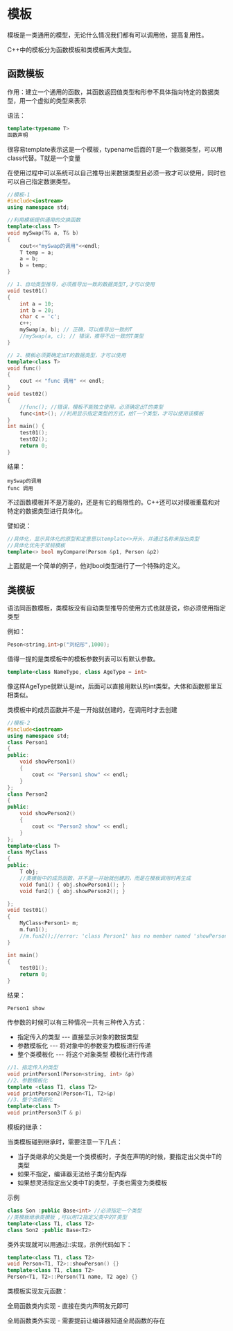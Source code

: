 # 模板

模板是一类通用的模型，无论什么情况我们都有可以调用他，提高复用性。

C++中的模板分为函数模板和类模板两大类型。

## 函数模板

作用：建立一个通用的函数，其函数返回值类型和形参不具体指向特定的数据类型，用一个虚拟的类型来表示

语法：

```cpp
template<typename T>
函数声明
```

很容易template表示这是一个模板，typename后面的T是一个数据类型，可以用class代替。T就是一个变量

在使用过程中可以系统可以自己推导出来数据类型且必须一致才可以使用，同时也可以自己指定数据类型。

```cpp
//模板-1
#include<iostream>
using namespace std;

//利用模板提供通用的交换函数
template<class T>
void mySwap(T& a, T& b)
{
    cout<<"mySwap的调用"<<endl;
	T temp = a;
	a = b;
	b = temp;
}

// 1、自动类型推导，必须推导出一致的数据类型T,才可以使用
void test01()
{
	int a = 10;
	int b = 20;
	char c = 'c';
    c++;
	mySwap(a, b); // 正确，可以推导出一致的T
	//mySwap(a, c); // 错误，推导不出一致的T类型
}

// 2、模板必须要确定出T的数据类型，才可以使用
template<class T>
void func()
{
	cout << "func 调用" << endl;
}
void test02()
{
	//func(); //错误，模板不能独立使用，必须确定出T的类型
	func<int>(); //利用显示指定类型的方式，给T一个类型，才可以使用该模板
}
int main() {
	test01();
	test02();
	return 0;
}
```

结果：

```out
mySwap的调用
func 调用
```

不过函数模板并不是万能的，还是有它的局限性的。C++还可以对模板重载和对特定的数据类型进行具体化。

譬如说：

```cpp
//具体化，显示具体化的原型和定意思以template<>开头，并通过名称来指出类型
//具体化优先于常规模板
template<> bool myCompare(Person &p1, Person &p2)
```

上面就是一个简单的例子，他对bool类型进行了一个特殊的定义。

## 类模板

语法同函数模板，类模板没有自动类型推导的使用方式也就是说，你必须使用指定类型

例如：

```cpp
Peson<string,int>p("刘纪彤",1000);
```

值得一提的是类模板中的模板参数列表可以有默认参数。

```cpp
template<class NameType, class AgeType = int> 
```

像这样AgeType就默认是int，后面可以直接用默认的int类型。大体和函数那里互相类似。

类模板中的成员函数并不是一开始就创建的，在调用时才去创建

```cpp
//模板-2
#include<iostream>
using namespace std;
class Person1
{
public:
	void showPerson1()
	{
		cout << "Person1 show" << endl;
	}
};
class Person2
{
public:
	void showPerson2()
	{
		cout << "Person2 show" << endl;
	}
};
template<class T>
class MyClass
{
public:
	T obj;
	//类模板中的成员函数，并不是一开始就创建的，而是在模板调用时再生成
	void fun1() { obj.showPerson1(); }
	void fun2() { obj.showPerson2(); }

};
void test01()
{
	MyClass<Person1> m;
	m.fun1();
	//m.fun2();//error: 'class Person1' has no member named 'showPerson2';
}

int main() 
{
	test01();
	return 0;
}
```

结果：

```out
Person1 show
```

传参数的时候可以有三种情况一共有三种传入方式：

- 指定传入的类型   --- 直接显示对象的数据类型
- 参数模板化           --- 将对象中的参数变为模板进行传递
- 整个类模板化       --- 将这个对象类型 模板化进行传递

```cpp
//1、指定传入的类型
void printPerson1(Person<string, int> &p) 
//2、参数模板化
template <class T1, class T2>
void printPerson2(Person<T1, T2>&p)
//3、整个类模板化
template<class T>
void printPerson3(T & p)
```

模板的继承：

当类模板碰到继承时，需要注意一下几点：

- 当子类继承的父类是一个类模板时，子类在声明的时候，要指定出父类中T的类型
- 如果不指定，编译器无法给子类分配内存
- 如果想灵活指定出父类中T的类型，子类也需变为类模板

示例

```cpp
class Son :public Base<int> //必须指定一个类型
//类模板继承类模板 ,可以用T2指定父类中的T类型
template<class T1, class T2>
class Son2 :public Base<T2>
```

类外实现就可以用通过::实现，示例代码如下：

```cpp
template<class T1, class T2>
void Person<T1, T2>::showPerson() {}
template<class T1, class T2>
Person<T1, T2>::Person(T1 name, T2 age) {}
```

类模板实现友元函数：

全局函数类内实现 - 直接在类内声明友元即可

全局函数类外实现 - 需要提前让编译器知道全局函数的存在
